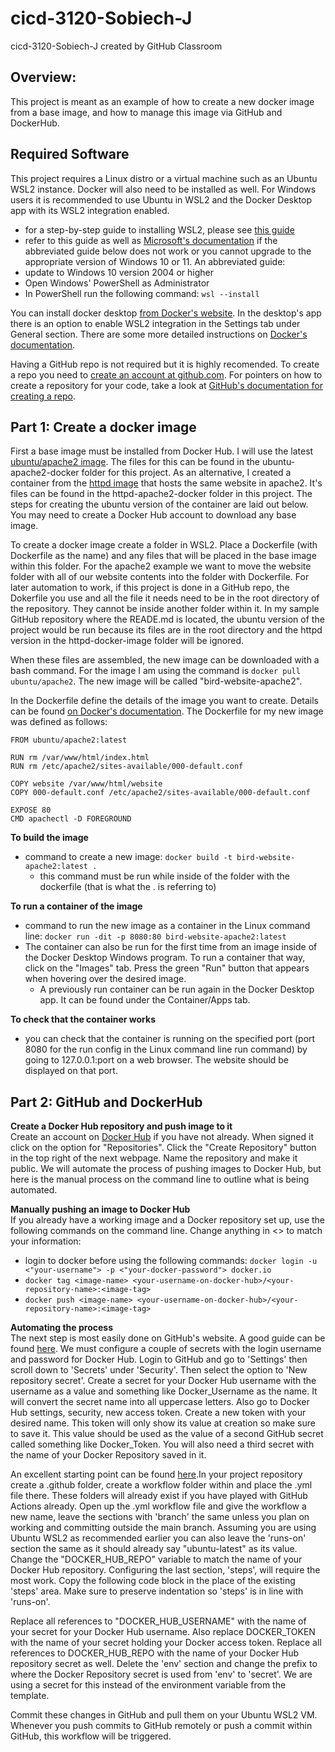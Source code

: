 # cicd-3120-Sobiech-J
cicd-3120-Sobiech-J created by GitHub Classroom

## **Overview:**
This project is meant as an example of how to create a new docker image from a base image, and how to manage this image via GitHub and DockerHub.

## **Required Software**

This project requires a Linux distro or a virtual machine such as an Ubuntu WSL2 instance. Docker will also need to be installed as well. For Windows users it is recommended to use Ubuntu in WSL2 and the Docker Desktop app with its WSL2 integration enabled.
  * for a step-by-step guide to installing WSL2, please see [this guide](https://www.windowscentral.com/how-install-wsl2-windows-10)
  * refer to this guide as well as [Microsoft's documentation](https://docs.microsoft.com/en-us/windows/wsl/install) if the abbreviated guide below does not work or you cannot upgrade to the appropriate version of Windows 10 or 11.
An abbreviated guide:
  *  update to Windows 10 version 2004 or higher
  *  Open Windows' PowerShell as Administrator
  *  In PowerShell run the following command: `wsl --install`

You can install docker desktop [from Docker's website](https://docs.docker.com/desktop/windows/install/). In the desktop's app there is an option to enable WSL2 integration in the Settings tab under General section. There are some more detailed instructions on [Docker's documentation](https://docs.docker.com/desktop/windows/wsl/).

Having a GitHub repo is not required but it is highly recomended. To create a repo you need to [create an account at github.com](github.com). For pointers on how to create a repository for your code, take a look at [GitHub's documentation for creating a repo](https://docs.github.com/en/get-started/quickstart/create-a-repo).

## **Part 1: Create a docker image**

First a base image must be installed from Docker Hub. I will use the latest [ubuntu/apache2 image](https://hub.docker.com/r/ubuntu/apache2). The files for this can be found in the ubuntu-apache2-docker folder for this project. As an alternative, I created a container from the [httpd image](https://hub.docker.com/_/httpd) that hosts the same website in apache2. It's files can be found in the httpd-apache2-docker folder in this project. The steps for creating the ubuntu version of the container are laid out below. You may need to create a Docker Hub account to download any base image.

To create a docker image create a folder in WSL2. Place a Dockerfile (with Dockerfile as the name) and any files that will be placed in the base image within this folder. For the apache2 example we want to move the website folder with all of our website contents into the folder with Dockerfile. For later automation to work, if this project is done in a GitHub repo, the Dokerfile you use and all the file it needs need to be in the root directory of the repository. They cannot be inside another folder within it. In my sample GitHub repository where the READE.md is located, the ubuntu version of the project would be run because its files are in the root directory and the httpd version in the httpd-docker-image folder will be ignored.

When these files are assembled, the new image can be downloaded with a bash command. For the image I am using the command is `docker pull ubuntu/apache2`. The new image will be called "bird-website-apache2".

In the Dockerfile define the details of the image you want to create. Details can be found [on Docker's documentation](https://docs.docker.com/engine/reference/builder/). The Dockerfile for my new image was defined as follows:

```
FROM ubuntu/apache2:latest

RUN rm /var/www/html/index.html
RUN rm /etc/apache2/sites-available/000-default.conf

COPY website /var/www/html/website
COPY 000-default.conf /etc/apache2/sites-available/000-default.conf

EXPOSE 80
CMD apachectl -D FOREGROUND
```

**To build the image**
* command to create a new image: `docker build -t bird-website-apache2:latest .`
  * this command must be run while inside of the folder with the dockerfile (that is what the . is referring to)

**To run a container of the image**
* command to run the new image as a container in the Linux command line: `docker run -dit -p 8080:80 bird-website-apache2:latest`
* The container can also be run for the first time from an image inside of the Docker Desktop Windows program. To run a container that way, click on the "Images" tab. Press the green "Run" button that appears when hovering over the desired image.
  * A previously run container can be run again in the Docker Desktop app. It can be found under the Container/Apps tab.

**To check that the container works**
* you can check that the container is running on the specified port (port 8080 for the run config in the Linux command line run command) by going to 127.0.0.1:port on a web browser. The website should be displayed on that port.


## **Part 2: GitHub and DockerHub**

**Create a Docker Hub repository and push image to it**<br>
Create an account on [Docker Hub]( https://hub.docker.com/) if you have not already. When signed it click on the option for "Repositories". Click the "Create Repository" button in the top right of the next webpage. Name the repository and make it public. We will automate the process of pushing images to Docker Hub, but here is the manual process on the command line to outline what is being automated.

**Manually pushing an image to Docker Hub**<br>
If you already have a working image and a Docker repository set up, use the following commands on the command line. Change anything in <> to match your information:
* login to docker before using the following commands: `docker login -u <"your-username"> -p <"your-docker-password"> docker.io`
* `docker tag <image-name> <your-username-on-docker-hub>/<your-repository-name>:<image-tag>`
* `docker push <image-name> <your-username-on-docker-hub>/<your-repository-name>:<image-tag>`

**Automating the process**<br>
The next step is most easily done on GitHub's website. A good guide can be found [here](https://docs.docker.com/ci-cd/github-actions/). We must configure a couple of secrets with the login username and password for Docker Hub. Login to GitHub and go to 'Settings' then scroll down to 'Secrets' under 'Security'. Then select the option to 'New repository secret'. Create a secret for your Docker Hub username with the username as a value and something like Docker_Username as the name. It will convert the secret name into all uppercase letters. Also go to Docker Hub settings, security, new access token. Create a new token with your desired name. This token will only show its value at creation so make sure to save it. This value should be used as the value of a second GitHub secret called something like Docker_Token. You will also need a third secret with the name of your Docker Repository saved in it.

An excellent starting point can be found [here](https://github.com/pattonsgirl/Spring2022-CEG3120/blob/main/Projects/Project5/sample-workflows/docker-workflow-v2.yml).In your project repository create a .github folder, create a workflow folder within and place the .yml file there. These folders will already exist if you have played with GitHub Actions already. Open up the .yml workflow file and give the workflow a new name, leave the sections with 'branch' the same unless you plan on working and committing outside the main branch. Assuming you are using Ubuntu WSL2 as recommended earlier you can also leave the 'runs-on' section the same as it should already say "ubuntu-latest" as its value. Change the "DOCKER_HUB_REPO" variable to match the name of your Docker Hub repository. Configuring the last section, 'steps', will require the most work. Copy the following code block in the place of the existing 'steps' area. Make sure to preserve indentation so 'steps' is in line with 'runs-on'.

Replace all references to "DOCKER_HUB_USERNAME" with the name of your secret for your Docker Hub username. Also replace DOCKER_TOKEN with the name of your secret holding your Docker access token. Replace all references to DOCKER_HUB_REPO with the name of your Docker Hub repository secret as well. Delete the 'env' section and change the prefix to where the Docker Repository secret is used from 'env' to 'secret'. We are using a secret for this instead of the environment variable from the template.

Commit these changes in GitHub and pull them on your Ubuntu WSL2 VM. Whenever you push commits to GitHub remotely or push a commit within GitHub, this workflow will be triggered.
